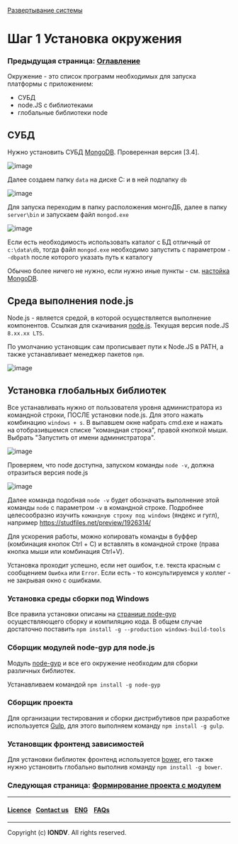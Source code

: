 [Развертывание системы](/docs/ru/1_system_deployment/)  
# Шаг 1 Установка окружения
### Предыдущая страница: [Оглавление](docs/ru/index.md)
Окружение - это список программ необходимых для запуска платформы с приложением:
* СУБД
* node.JS с библиотеками
* глобальные библиотеки node

## СУБД
Нужно установить СУБД [MongoDB](https://www.mongodb.org/). Проверенная версия [3.4]. 

![image](/uploads/99b07b8afaace3465f4c60446e9704ca/image.png)

Далее создаем папку `data` на диске C: и в ней подпапку `db`

![image](/uploads/51236d63714a6da80eb8cb87646fb633/image.png)

Для запуска переходим в папку расположения монгоДБ, далее в папку `server\bin` и запускаем файл `mongod.exe`

![image](/uploads/a406c381a4d3eaceb91ee489b01b21e4/image.png)

Если есть необходимость использовать каталог с БД отличный от `c:\data\db`, тогда файл `mongod.exe` необходимо запустить
с параметром `--dbpath` после которого указать путь к каталогу

Обычно более ничего не нужно, если нужно иные пункты - см. [настойка MongoDB](https://git.iondv.ru/ION/org/wikis/manuals/mongodb). 

## Среда выполнения node.js
Node.js - является средой, в которой осуществляется выполнение компонентов. Ссылкая для скачивания 
[node.js](https://nodejs.org/). Текущая версия node.JS `8.xx.xx LTS`.

По умолчанию установщик сам прописывает пути к Node.JS в PATH, а также устанавливает менеджер пакетов `npm`.

![image](/uploads/e7b999db3036b531316c11dbea1fc81f/image.png)

## Установка глобальных библиотек
Все устанавливать нужно от пользователя уровня администратора из командной строки, ПОСЛЕ установки node.js. Для этого нажать комбинацию `windows + s`. В выпавшем окне набрать cmd.exe и нажать на отобразившемся списке "командная строка", правой кнопкой мыши. Выбрать "Запустить от имени администратора".

![image](/uploads/7454ebc549bf684fe0eb3cbaa2299194/image.png)

Проверяем, что node доступна, запуском команды `node -v`, должна отразиться версия node.js

![image](/uploads/0700d79fc60fbd9c15f4b8c696c56585/image.png)

Далее команда подобная `node -v` будет обозначать выполнение этой команды `node` с параметром `-v` в командной строке. Подробнее целесообразно изучить `командную строку под windows` (яндекс и гугл), например https://studfiles.net/preview/1926314/

Для ускорения работы, можно копировать команды в буффер (комбинация кнопок Ctrl + C) и вставлять в командной строке (права кнопка мыши или комбинация Ctrl+V).

Установка проходит успешно, если нет ошибок, т.е. текста красным с сообщением `Ошибка` или `Error`. Если есть - то консультируемся у коллег - не закрывая окно с ошибками.

### Установка среды сборки под Windows
Все правила установки описаны на  [странице node-gyp](https://github.com/tootallnate/node-gyp) осуществляющего сборку и компиляцию кода. В общем случае достаточно поставить 
`npm install -g --production windows-build-tools`

### Сборщик модулей node-gyp для node.js
Модуль [node-gyp](https://github.com/tootallnate/node-gyp) и все его окружение необходим для сборки различных библиотек. 

Устанавливаем командой  `npm install -g node-gyp`

### Сборщик проекта
Для организации тестирования и сборки дистрибутивов при разработке используется [Gulp](http://gulpjs.com/), для этого выполняем команду `npm install -g gulp`. 

### Установщик фронтенд зависимостей
Для установки библиотек фронтенд используется [bower](https://bower.io), его также нужно установить глобально выполнив команду `npm install -g bower`.  





### Следующая страница: [Формирование проекта с модулем](docs/ru/1_system_deployment/step2_project_with_modules.md)  

--------------------------------------------------------------------------  


 #### [Licence](platform/licence.md)&ensp;  [Contact us](https://iondv.ru/index.html) &ensp;  [ENG](/docs/en/1_system_deployment/basic_settings/step1_installing_environment.md)    &ensp; [FAQs](/faqs.md)          



--------------------------------------------------------------------------  

 Copyright (c) **IONDV**. All rights reserved. 